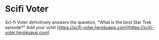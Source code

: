 # Scifi Voter

Sci-fi Voter definitively answers the question, "What is the best Star Trek episode?" Add your vote! [https://scifi-voter.herokuapp.com](https://scifi-voter.herokuapp.com)
